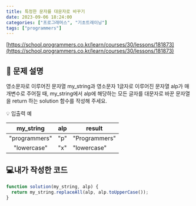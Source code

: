```yaml
---
title: 특정한 문자를 대문자로 바꾸기
date: 2023-09-06 18:24:00
categories: ["프로그래머스", "기초트레이닝"]
tags: ["programmers"]
---
```


[https://school.programmers.co.kr/learn/courses/30/lessons/181873](https://school.programmers.co.kr/learn/courses/30/lessons/181873)

## 📔 문제 설명

영소문자로 이루어진 문자열 my_string과 영소문자 1글자로 이루어진 문자열 alp가 매개변수로 주어질 때, my_string에서 alp에 해당하는 모든 글자를 대문자로 바꾼 문자열을 return 하는 solution 함수를 작성해 주세요.

💡 입출력 예

|   my_string   | alp | result        |
| :-----------: | :-: | ------------- |
| "programmers" | "p" | "Programmers" |
|  "lowercase"  | "x" | "lowercase"   |

## 💻내가 작성한 코드

```js
function solution(my_string, alp) {
  return my_string.replaceAll(alp, alp.toUpperCase());
}
```
